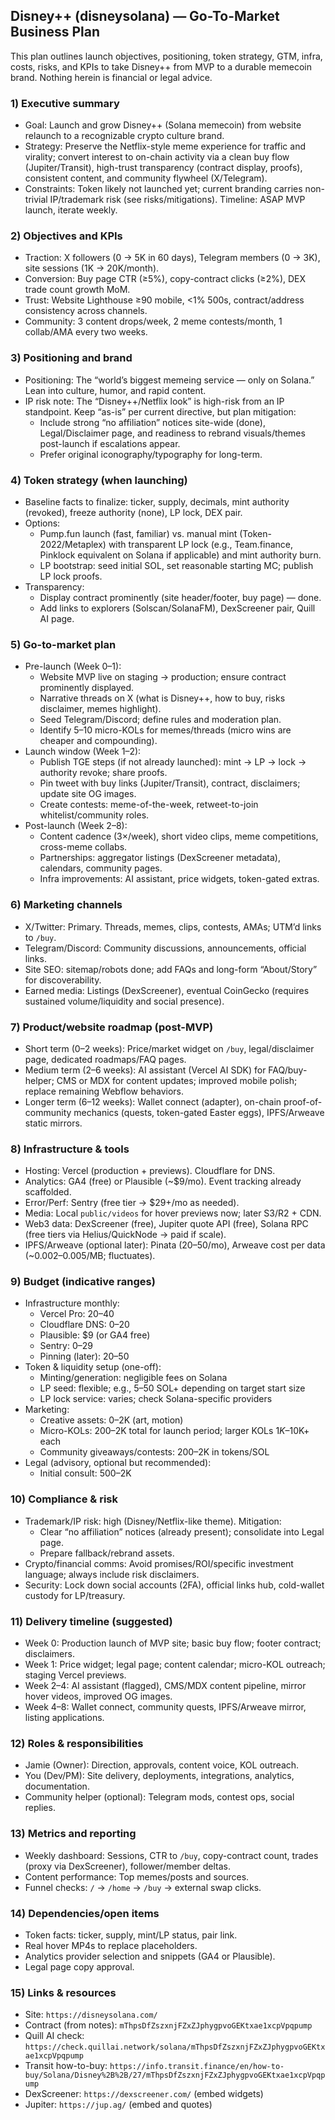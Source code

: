 ## Disney++ (disneysolana) — Go-To-Market Business Plan

This plan outlines launch objectives, positioning, token strategy, GTM, infra, costs, risks, and KPIs to take Disney++ from MVP to a durable memecoin brand. Nothing herein is financial or legal advice.

### 1) Executive summary
- Goal: Launch and grow Disney++ (Solana memecoin) from website relaunch to a recognizable crypto culture brand.
- Strategy: Preserve the Netflix-style meme experience for traffic and virality; convert interest to on-chain activity via a clean buy flow (Jupiter/Transit), high-trust transparency (contract display, proofs), consistent content, and community flywheel (X/Telegram).
- Constraints: Token likely not launched yet; current branding carries non-trivial IP/trademark risk (see risks/mitigations). Timeline: ASAP MVP launch, iterate weekly.

### 2) Objectives and KPIs
- Traction: X followers (0 → 5K in 60 days), Telegram members (0 → 3K), site sessions (1K → 20K/month).
- Conversion: Buy page CTR (≥5%), copy-contract clicks (≥2%), DEX trade count growth MoM.
- Trust: Website Lighthouse ≥90 mobile, <1% 500s, contract/address consistency across channels.
- Community: 3 content drops/week, 2 meme contests/month, 1 collab/AMA every two weeks.

### 3) Positioning and brand
- Positioning: The “world’s biggest memeing service — only on Solana.” Lean into culture, humor, and rapid content.
- IP risk note: The “Disney++/Netflix look” is high-risk from an IP standpoint. Keep “as-is” per current directive, but plan mitigation:
  - Include strong “no affiliation” notices site-wide (done), Legal/Disclaimer page, and readiness to rebrand visuals/themes post-launch if escalations appear.
  - Prefer original iconography/typography for long-term.

### 4) Token strategy (when launching)
- Baseline facts to finalize: ticker, supply, decimals, mint authority (revoked), freeze authority (none), LP lock, DEX pair.
- Options:
  - Pump.fun launch (fast, familiar) vs. manual mint (Token-2022/Metaplex) with transparent LP lock (e.g., Team.finance, Pinklock equivalent on Solana if applicable) and mint authority burn.
  - LP bootstrap: seed initial SOL, set reasonable starting MC; publish LP lock proofs.
- Transparency:
  - Display contract prominently (site header/footer, buy page) — done.
  - Add links to explorers (Solscan/SolanaFM), DexScreener pair, Quill AI page.

### 5) Go-to-market plan
- Pre-launch (Week 0–1):
  - Website MVP live on staging → production; ensure contract prominently displayed.
  - Narrative threads on X (what is Disney++, how to buy, risks disclaimer, memes highlight).
  - Seed Telegram/Discord; define rules and moderation plan.
  - Identify 5–10 micro-KOLs for memes/threads (micro wins are cheaper and compounding).
- Launch window (Week 1–2):
  - Publish TGE steps (if not already launched): mint → LP → lock → authority revoke; share proofs.
  - Pin tweet with buy links (Jupiter/Transit), contract, disclaimers; update site OG images.
  - Create contests: meme-of-the-week, retweet-to-join whitelist/community roles.
- Post-launch (Week 2–8):
  - Content cadence (3×/week), short video clips, meme competitions, cross-meme collabs.
  - Partnerships: aggregator listings (DexScreener metadata), calendars, community pages.
  - Infra improvements: AI assistant, price widgets, token-gated extras.

### 6) Marketing channels
- X/Twitter: Primary. Threads, memes, clips, contests, AMAs; UTM’d links to `/buy`.
- Telegram/Discord: Community discussions, announcements, official links.
- Site SEO: sitemap/robots done; add FAQs and long-form “About/Story” for discoverability.
- Earned media: Listings (DexScreener), eventual CoinGecko (requires sustained volume/liquidity and social presence).

### 7) Product/website roadmap (post-MVP)
- Short term (0–2 weeks): Price/market widget on `/buy`, legal/disclaimer page, dedicated roadmaps/FAQ pages.
- Medium term (2–6 weeks): AI assistant (Vercel AI SDK) for FAQ/buy-helper; CMS or MDX for content updates; improved mobile polish; replace remaining Webflow behaviors.
- Longer term (6–12 weeks): Wallet connect (adapter), on-chain proof-of-community mechanics (quests, token-gated Easter eggs), IPFS/Arweave static mirrors.

### 8) Infrastructure & tools
- Hosting: Vercel (production + previews). Cloudflare for DNS.
- Analytics: GA4 (free) or Plausible (~$9/mo). Event tracking already scaffolded.
- Error/Perf: Sentry (free tier → $29+/mo as needed).
- Media: Local `public/videos` for hover previews now; later S3/R2 + CDN.
- Web3 data: DexScreener (free), Jupiter quote API (free), Solana RPC (free tiers via Helius/QuickNode → paid if scale).
- IPFS/Arweave (optional later): Pinata ($20–$50/mo), Arweave cost per data (~$0.002–$0.005/MB; fluctuates).

### 9) Budget (indicative ranges)
- Infrastructure monthly:
  - Vercel Pro: $20–$40
  - Cloudflare DNS: $0–$20
  - Plausible: $9 (or GA4 free)
  - Sentry: $0–$29
  - Pinning (later): $20–$50
- Token & liquidity setup (one-off):
  - Minting/generation: negligible fees on Solana
  - LP seed: flexible; e.g., 5–50 SOL+ depending on target start size
  - LP lock service: varies; check Solana-specific providers
- Marketing:
  - Creative assets: $0–$2K (art, motion)
  - Micro-KOLs: $200–$2K total for launch period; larger KOLs $1K–$10K+ each
  - Community giveaways/contests: $200–$2K in tokens/SOL
- Legal (advisory, optional but recommended):
  - Initial consult: $500–$2K

### 10) Compliance & risk
- Trademark/IP risk: high (Disney/Netflix-like theme). Mitigation:
  - Clear “no affiliation” notices (already present); consolidate into Legal page.
  - Prepare fallback/rebrand assets.
- Crypto/financial comms: Avoid promises/ROI/specific investment language; always include risk disclaimers.
- Security: Lock down social accounts (2FA), official links hub, cold-wallet custody for LP/treasury.

### 11) Delivery timeline (suggested)
- Week 0: Production launch of MVP site; basic buy flow; footer contract; disclaimers.
- Week 1: Price widget; legal page; content calendar; micro-KOL outreach; staging Vercel previews.
- Week 2–4: AI assistant (flagged), CMS/MDX content pipeline, mirror hover videos, improved OG images.
- Week 4–8: Wallet connect, community quests, IPFS/Arweave mirror, listing applications.

### 12) Roles & responsibilities
- Jamie (Owner): Direction, approvals, content voice, KOL outreach.
- You (Dev/PM): Site delivery, deployments, integrations, analytics, documentation.
- Community helper (optional): Telegram mods, contest ops, social replies.

### 13) Metrics and reporting
- Weekly dashboard: Sessions, CTR to `/buy`, copy-contract count, trades (proxy via DexScreener), follower/member deltas.
- Content performance: Top memes/posts and sources.
- Funnel checks: `/` → `/home` → `/buy` → external swap clicks.

### 14) Dependencies/open items
- Token facts: ticker, supply, mint/LP status, pair link.
- Real hover MP4s to replace placeholders.
- Analytics provider selection and snippets (GA4 or Plausible).
- Legal page copy approval.

### 15) Links & resources
- Site: `https://disneysolana.com/`
- Contract (from notes): `mThpsDfZszxnjFZxZJphygpvoGEKtxae1xcpVpqpump`
- Quill AI check: `https://check.quillai.network/solana/mThpsDfZszxnjFZxZJphygpvoGEKtxae1xcpVpqpump`
- Transit how-to-buy: `https://info.transit.finance/en/how-to-buy/Solana/Disney%2B%2B/27/mThpsDfZszxnjFZxZJphygpvoGEKtxae1xcpVpqpump`
- DexScreener: `https://dexscreener.com/` (embed widgets)
- Jupiter: `https://jup.ag/` (embed and quotes)
